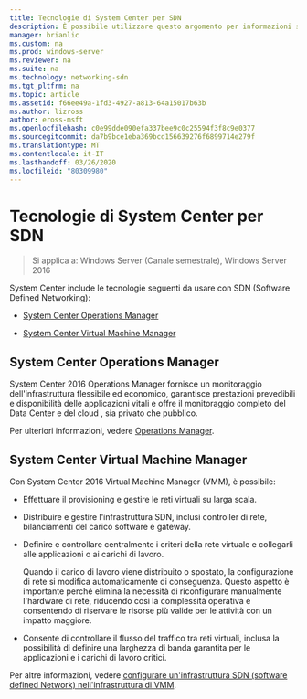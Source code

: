 ```yaml
---
title: Tecnologie di System Center per SDN
description: È possibile utilizzare questo argomento per informazioni sulle tecnologie SDN (Software Defined Networking) disponibili in System Center.
manager: brianlic
ms.custom: na
ms.prod: windows-server
ms.reviewer: na
ms.suite: na
ms.technology: networking-sdn
ms.tgt_pltfrm: na
ms.topic: article
ms.assetid: f66ee49a-1fd3-4927-a813-64a15017b63b
ms.author: lizross
author: eross-msft
ms.openlocfilehash: c0e99dde090efa337bee9c0c25594f3f8c9e0377
ms.sourcegitcommit: da7b9bce1eba369bcd156639276f6899714e279f
ms.translationtype: MT
ms.contentlocale: it-IT
ms.lasthandoff: 03/26/2020
ms.locfileid: "80309980"
---
```

# <a name="system-center-technologies-for-sdn"></a>Tecnologie di System Center per SDN

>Si applica a: Windows Server (Canale semestrale), Windows Server 2016

System Center include le tecnologie seguenti da usare con SDN (Software Defined Networking):  
  
-   [System Center Operations Manager](#bkmk_scom)  
  
-   [System Center Virtual Machine Manager](#bkmk_scvmm)  
  
  
## <a name="system-center-operations-manager"></a><a name="bkmk_scom"></a>System Center Operations Manager  
System Center 2016 Operations Manager fornisce un monitoraggio dell'infrastruttura flessibile ed economico, garantisce prestazioni prevedibili e disponibilità delle applicazioni vitali e offre il monitoraggio completo del Data Center e del cloud , sia privato che pubblico.  
  
Per ulteriori informazioni, vedere [Operations Manager](https://technet.microsoft.com/library/hh205987.aspx).  
  
## <a name="system-center-virtual-machine-manager"></a><a name="bkmk_scvmm"></a>System Center Virtual Machine Manager  
Con System Center 2016 Virtual Machine Manager (VMM), è possibile:

- Effettuare il provisioning e gestire le reti virtuali su larga scala.
- Distribuire e gestire l'infrastruttura SDN, inclusi controller di rete, bilanciamenti del carico software e gateway. 
- Definire e controllare centralmente i criteri della rete virtuale e collegarli alle applicazioni o ai carichi di lavoro. 

  Quando il carico di lavoro viene distribuito o spostato, la configurazione di rete si modifica automaticamente di conseguenza. Questo aspetto è importante perché elimina la necessità di riconfigurare manualmente l'hardware di rete, riducendo così la complessità operativa e consentendo di riservare le risorse più valide per le attività con un impatto maggiore. 
- Consente di controllare il flusso del traffico tra reti virtuali, inclusa la possibilità di definire una larghezza di banda garantita per le applicazioni e i carichi di lavoro critici.  
  

Per altre informazioni, vedere [configurare un'infrastruttura SDN (software defined Network) nell'infrastruttura di VMM](https://technet.microsoft.com/system-center-docs/vmm/scenario/sdn-overview).  
    

  